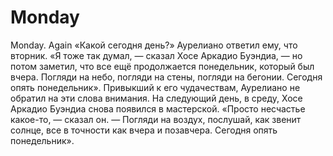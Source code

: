# Monday
Monday. Again
«Какой сегодня день?» Аурелиано ответил ему, что вторник. «Я тоже так думал, — сказал Хосе Аркадио Буэндиа, 
— но потом заметил, что все ещё продолжается понедельник, который был вчера. Погляди на небо, погляди на стены, 
погляди на бегонии. Сегодня опять понедельник». Привыкший к его чудачествам, Аурелиано не обратил на эти слова внимания. 
На следующий день, в среду, Хосе Аркадио Буэндиа снова появился в мастерской. «Просто несчастье какое-то, — сказал он. 
— Погляди на воздух, послушай, как звенит солнце, все в точности как вчера и позавчера. Сегодня опять понедельник».
